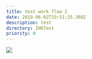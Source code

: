 ```yaml
---
title: test work flow 2
date: 2019-06-02T19:51:25.380Z
description: test
directory: IHOTest
priority: 0
---
```

![](/assets/screenshot-2019-06-02-at-20.52.04.png)
